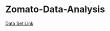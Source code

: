 # Zomato-Data-Analysis

[Data Set Link](https://drive.google.com/file/d/10rmPrIB8lwn5c3xRFaihJx5lLeu_OXne/view?usp=sharing)

